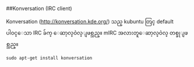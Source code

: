 ##Konversation (IRC client)

Konversation (http://konversation.kde.org/) သည္ kubuntu တြင္ default ပါ၀င္ေသာ IRC ခ်က္ ေဆာ့လ္ဝဲလ္ျဖစ္သည္။ mIRC အလားတူေဆာ့လ္ဝဲလ္ တစ္ခုျဖစ္သည္။

    sudo apt-get install konversation
